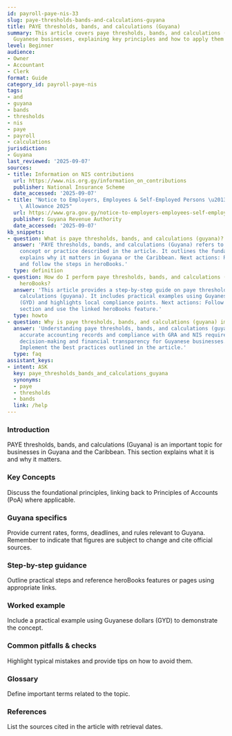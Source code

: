 ```yaml
---
id: payroll-paye-nis-33
slug: paye-thresholds-bands-and-calculations-guyana
title: PAYE thresholds, bands, and calculations (Guyana)
summary: This article covers paye thresholds, bands, and calculations (guyana) for
  Guyanese businesses, explaining key principles and how to apply them in practice.
level: Beginner
audience:
- Owner
- Accountant
- Clerk
format: Guide
category_id: payroll-paye-nis
tags:
- and
- guyana
- bands
- thresholds
- nis
- paye
- payroll
- calculations
jurisdiction:
- Guyana
last_reviewed: '2025-09-07'
sources:
- title: Information on NIS contributions
  url: https://www.nis.org.gy/information_on_contributions
  publisher: National Insurance Scheme
  date_accessed: '2025-09-07'
- title: "Notice to Employers, Employees & Self-Employed Persons \u2013 Revised Personal\
    \ Allowance 2025"
  url: https://www.gra.gov.gy/notice-to-employers-employees-self-employed-persons-revised-personal-allowance-and-deductions-for-income-tax-2025-copy/
  publisher: Guyana Revenue Authority
  date_accessed: '2025-09-07'
kb_snippets:
- question: What is paye thresholds, bands, and calculations (guyana)?
  answer: 'PAYE thresholds, bands, and calculations (Guyana) refers to the accounting
    concept or practice described in the article. It outlines the fundamentals and
    explains why it matters in Guyana or the Caribbean. Next actions: Read this article
    and follow the steps in heroBooks.'
  type: definition
- question: How do I perform paye thresholds, bands, and calculations (guyana) in
    heroBooks?
  answer: 'This article provides a step-by-step guide on paye thresholds, bands, and
    calculations (guyana). It includes practical examples using Guyanese currency
    (GYD) and highlights local compliance points. Next actions: Follow the step-by-step
    section and use the linked heroBooks feature.'
  type: howto
- question: Why is paye thresholds, bands, and calculations (guyana) important?
  answer: 'Understanding paye thresholds, bands, and calculations (guyana) helps ensure
    accurate accounting records and compliance with GRA and NIS requirements. It improves
    decision-making and financial transparency for Guyanese businesses. Next actions:
    Implement the best practices outlined in the article.'
  type: faq
assistant_keys:
- intent: ASK
  key: paye_thresholds_bands_and_calculations_guyana
  synonyms:
  - paye
  - thresholds
  - bands
  link: /help
---
```


### Introduction
PAYE thresholds, bands, and calculations (Guyana) is an important topic for businesses in Guyana and the Caribbean. This section explains what it is and why it matters.

### Key Concepts
Discuss the foundational principles, linking back to Principles of Accounts (PoA) where applicable.

### Guyana specifics
Provide current rates, forms, deadlines, and rules relevant to Guyana. Remember to indicate that figures are subject to change and cite official sources.

### Step-by-step guidance
Outline practical steps and reference heroBooks features or pages using appropriate links.

### Worked example
Include a practical example using Guyanese dollars (GYD) to demonstrate the concept.

### Common pitfalls & checks
Highlight typical mistakes and provide tips on how to avoid them.

### Glossary
Define important terms related to the topic.

### References
List the sources cited in the article with retrieval dates.